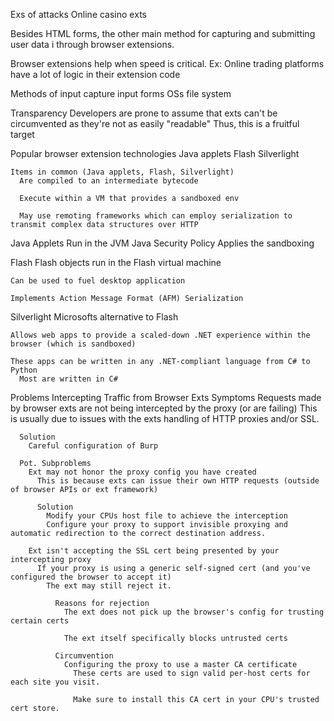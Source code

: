 Exs of attacks
  Online casino exts

Besides HTML forms, the other main method for capturing and submitting user data i through browser extensions.

Browser extensions help when speed is critical.
  Ex: Online trading platforms have a lot of logic in their extension code

Methods of input capture
  input forms
  OSs file system

Transparency 
  Developers are prone to assume that exts can't be circumvented as they're not as easily "readable"
    Thus, this is a fruitful target

Popular browser extension technologies
  Java applets
  Flash
  Silverlight

    Items in common (Java applets, Flash, Silverlight)
      Are compiled to an intermediate bytecode

      Execute within a VM that provides a sandboxed env

      May use remoting frameworks which can employ serialization to transmit complex data structures over HTTP


  Java Applets
    Run in the JVM
    Java Security Policy
      Applies the sandboxing

  Flash
    Flash objects run in the Flash virtual machine

    Can be used to fuel desktop application

    Implements Action Message Format (AFM) Serialization

  Silverlight
    Microsofts alternative to Flash

    Allows web apps to provide a scaled-down .NET experience within the browser (which is sandboxed)

    These apps can be written in any .NET-compliant language from C# to Python
      Most are written in C#

Problems Intercepting Traffic from Browser Exts
  Symptoms
    Requests made by browser exts are not being intercepted by the proxy (or are failing)
      This is usually due to issues with the exts handling of HTTP proxies and/or SSL.

      Solution
        Careful configuration of Burp

      Pot. Subproblems
        Ext may not honor the proxy config you have created
          This is because exts can issue their own HTTP requests (outside of browser APIs or ext framework)

          Solution
            Modify your CPUs host file to achieve the interception
            Configure your proxy to support invisible proxying and automatic redirection to the correct destination address.

        Ext isn't accepting the SSL cert being presented by your intercepting proxy
          If your proxy is using a generic self-signed cert (and you've configured the browser to accept it)
            The ext may still reject it.

              Reasons for rejection
                The ext does not pick up the browser's config for trusting certain certs

                The ext itself specifically blocks untrusted certs

              Circumvention 
                Configuring the proxy to use a master CA certificate
                  These certs are used to sign valid per-host certs for each site you visit.

                  Make sure to install this CA cert in your CPU's trusted cert store.